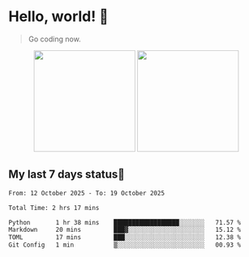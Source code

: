 # Hello, world! 🥰
> Go coding now.

<div align="center">
<div><img src="https://github-readme-stats.vercel.app/api?username=Xrondev&count_private=true" height="200px"/> <img src="https://github-readme-stats.vercel.app/api/top-langs/?username=Xrondev" height="200px"/></div>
</div>
<div align="center"></div>  

## My last 7 days status🧐

<!--START_SECTION:waka-->

```txt
From: 12 October 2025 - To: 19 October 2025

Total Time: 2 hrs 17 mins

Python       1 hr 38 mins    ██████████████████░░░░░░░   71.57 %
Markdown     20 mins         ███▓░░░░░░░░░░░░░░░░░░░░░   15.12 %
TOML         17 mins         ███░░░░░░░░░░░░░░░░░░░░░░   12.38 %
Git Config   1 min           ▒░░░░░░░░░░░░░░░░░░░░░░░░   00.93 %
```

<!--END_SECTION:waka-->

